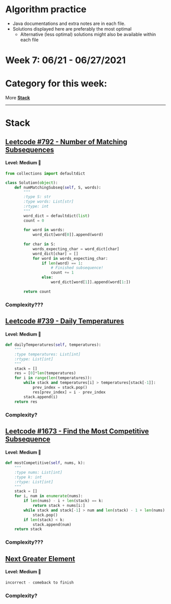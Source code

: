 # Algorithm practice

* Java documentations and extra notes are in each file.
* Solutions displayed here are preferably the most optimal
    * Alternative (less optimal) solutions might also be available within each 
    file

# Week 7: 06/21 - 06/27/2021

# Category for this week:
More **[Stack](#stack)**<br>

---

# Stack

## [Leetcode #792 - Number of Matching Subsequences](https://leetcode.com/problems/number-of-matching-subsequences/)

#### Level: Medium 📘

```python
from collections import defaultdict

class Solution(object):
    def numMatchingSubseq(self, S, words):
        """
        :type S: str
        :type words: List[str]
        :rtype: int
        """
        word_dict = defaultdict(list)
        count = 0
        
        for word in words:
            word_dict[word[0]].append(word)            
        
        for char in S:
            words_expecting_char = word_dict[char]
            word_dict[char] = []
            for word in words_expecting_char:
                if len(word) == 1:
                    # Finished subsequence! 
                    count += 1
                else:
                    word_dict[word[1]].append(word[1:])
        
        return count
```

### Complexity???

## [Leetcode #739 - Daily Temperatures](https://leetcode.com/problems/daily-temperatures/)

#### Level: Medium 📘

```python
def dailyTemperatures(self, temperatures):
    """
    :type temperatures: List[int]
    :rtype: List[int]
    """
    stack = []
    res = [0]*len(temperatures)
    for i in range(len(temperatures)):
        while stack and temperatures[i] > temperatures[stack[-1]]:
            prev_index = stack.pop()
            res[prev_index] = i - prev_index
        stack.append(i)
    return res
```

### Complexity?

## [Leetcode #1673 - Find the Most Competitive Subsequence](https://leetcode.com/problems/find-the-most-competitive-subsequence/)

#### Level: Medium 📘

```python
def mostCompetitive(self, nums, k):
    """
    :type nums: List[int]
    :type k: int
    :rtype: List[int]
    """
    stack = []
    for i, num in enumerate(nums):
        if len(nums) - i + len(stack) == k:
            return stack + nums[i:]
        while stack and stack[-1] > num and len(stack) - 1 + len(nums) - i >= k:
            stack.pop()
        if len(stack) < k:
            stack.append(num)
    return stack
```

### Complexity???

## [Next Greater Element](../Stacks/src/main/java/NextGreaterElement.java)

#### Level: Medium 📘

```java
incorrect - comeback to finish
```

### Complexity?